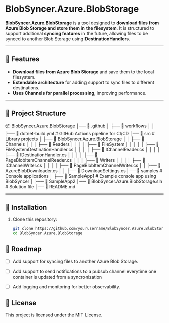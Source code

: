 ﻿# BlobSyncer.Azure.BlobStorage

**BlobSyncer.Azure.BlobStorage** is a tool designed to **download files from Azure Blob Storage and store them in the filesystem**. It is structured to support additional **syncing features** in the future, allowing files to be synced to another Blob Storage using **DestinationHandlers**.

---

## 🚀 Features
- **Download files from Azure Blob Storage** and save them to the local filesystem.
- **Extendable architecture** for adding support to sync files to different destinations.
- **Uses Channels for parallel processing**, improving performance.

---

## 📂 Project Structure

📦 BlobSyncer.Azure.BlobStorage
│── 📁 .github
│   ├── 📁 workflows
│   │   ├── 📄 dotnet-build.yml    # GitHub Actions pipeline for CI/CD
│── 📁 src                        # Library projects
│   ├── 📁 BlobSyncer.Azure.BlobStorage
│   │   ├── 📁 Channels
│   │   │   ├── 📁 Readers
│   │   │   │   ├── 📁 FileSystem
│   │   │   │   │   ├── 📄 FileSystemDestinationHandler.cs
│   │   │   │   ├── 📄 IChannelReader.cs
│   │   │   │   ├── 📄 IDestinationHandler.cs
│   │   │   │   ├── 📄 PageBlobItemChannelReader.cs
│   │   │   ├── 📁 Writers
│   │   │   │   ├── 📄 IChannelWriter.cs
│   │   │   │   ├── 📄 PageBlobItemChannelWriter.cs
│   │   ├── 📄 AzureBlobDownloader.cs
│   │   ├── 📄 DownloadSettings.cs
│── 📁 samples                    # Console applications
│   ├── 📁 SampleApp1              # Example console app using BlobSyncer
│   ├── 📁 SampleApp2
│── 📄 BlobSyncer.Azure.BlobStorage.sln  # Solution file
│── 📄 README.md




---

## 🔧 Installation

1. Clone this repository:
   ```sh
   git clone https://github.com/yourusername/BlobSyncer.Azure.BlobStorage.git
   cd BlobSyncer.Azure.BlobStorage

## 📌  Roadmap
  - [ ] Add support for syncing files to another Azure Blob Storage.
   - [ ] Add support to send notifications to a pubsub channel everytime one container is updated from a syncronization
  - [ ] Add logging and monitoring for better observability.


## 📜 License

This project is licensed under the MIT License.
